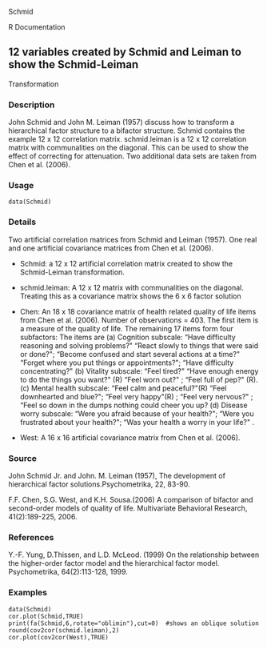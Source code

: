 Schmid

R Documentation

## 12 variables created by Schmid and Leiman to show the Schmid-Leiman
Transformation

### Description

John Schmid and John M. Leiman (1957) discuss how to transform a hierarchical
factor structure to a bifactor structure. Schmid contains the example 12 x 12
correlation matrix. schmid.leiman is a 12 x 12 correlation matrix with
communalities on the diagonal. This can be used to show the effect of
correcting for attenuation. Two additional data sets are taken from Chen et
al. (2006).

### Usage

    data(Schmid)

### Details

Two artificial correlation matrices from Schmid and Leiman (1957). One real
and one artificial covariance matrices from Chen et al. (2006).

  * Schmid: a 12 x 12 artificial correlation matrix created to show the Schmid-Leiman transformation. 

  * schmid.leiman: A 12 x 12 matrix with communalities on the diagonal. Treating this as a covariance matrix shows the 6 x 6 factor solution 

  * Chen: An 18 x 18 covariance matrix of health related quality of life items from Chen et al. (2006). Number of observations = 403. The first item is a measure of the quality of life. The remaining 17 items form four subfactors: The items are (a) Cognition subscale: “Have difficulty reasoning and solving problems?" “React slowly to things that were said or done?"; “Become confused and start several actions at a time?" “Forget where you put things or appointments?"; “Have difficulty concentrating?" (b) Vitality subscale: “Feel tired?" “Have enough energy to do the things you want?" (R) “Feel worn out?" ; “Feel full of pep?" (R). (c) Mental health subscale: “Feel calm and peaceful?"(R) “Feel downhearted and blue?"; “Feel very happy"(R) ; “Feel very nervous?" ; “Feel so down in the dumps nothing could cheer you up? (d) Disease worry subscale: “Were you afraid because of your health?"; “Were you frustrated about your health?"; “Was your health a worry in your life?" . 

  * West: A 16 x 16 artificial covariance matrix from Chen et al. (2006). 

### Source

John Schmid Jr. and John. M. Leiman (1957), The development of hierarchical
factor solutions.Psychometrika, 22, 83-90.

F.F. Chen, S.G. West, and K.H. Sousa.(2006) A comparison of bifactor and
second-order models of quality of life. Multivariate Behavioral Research,
41(2):189-225, 2006.

### References

Y.-F. Yung, D.Thissen, and L.D. McLeod. (1999) On the relationship between the
higher-order factor model and the hierarchical factor model. Psychometrika,
64(2):113-128, 1999.

### Examples

    
    data(Schmid)
    cor.plot(Schmid,TRUE)
    print(fa(Schmid,6,rotate="oblimin"),cut=0)  #shows an oblique solution
    round(cov2cor(schmid.leiman),2)
    cor.plot(cov2cor(West),TRUE)

